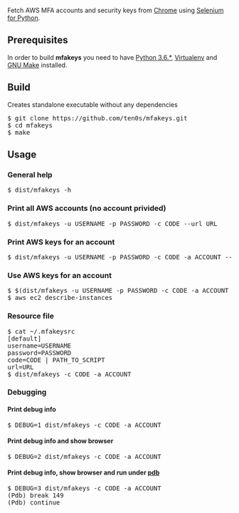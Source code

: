 Fetch AWS MFA accounts and security keys from [Chrome](https://www.google.com/chrome/) using [Selenium for Python](https://selenium-python.readthedocs.io/).

## Prerequisites

In order to build **mfakeys** you need to have [Python 3.6.*](https://www.python.org/downloads/release/python-360/),
[Virtualenv](https://virtualenv.pypa.io/en/latest/) and
[GNU Make](http://www.gnu.org/software/make/) installed.

## Build
Creates standalone executable without any dependencies

<pre>
$ git clone https://github.com/ten0s/mfakeys.git
$ cd mfakeys
$ make
</pre>

## Usage

### General help
<pre>
$ dist/mfakeys -h
</pre>

### Print all AWS accounts (no account privided)
<pre>
$ dist/mfakeys -u USERNAME -p PASSWORD -c CODE --url URL
</pre>

### Print AWS keys for an account
<pre>
$ dist/mfakeys -u USERNAME -p PASSWORD -c CODE -a ACCOUNT --url URL
</pre>

### Use AWS keys for an account
<pre>
$ $(dist/mfakeys -u USERNAME -p PASSWORD -c CODE -a ACCOUNT --url URL)
$ aws ec2 describe-instances
</pre>

### Resource file
<pre>
$ cat ~/.mfakeysrc
[default]
username=USERNAME
password=PASSWORD
code=CODE | PATH_TO_SCRIPT
url=URL
$ dist/mfakeys -c CODE -a ACCOUNT
</pre>

### Debugging

#### Print debug info
<pre>
$ DEBUG=1 dist/mfakeys -c CODE -a ACCOUNT
</pre>

#### Print debug info and show browser
<pre>
$ DEBUG=2 dist/mfakeys -c CODE -a ACCOUNT
</pre>

#### Print debug info, show browser and run under [pdb](https://docs.python.org/2/library/pdb.html)
<pre>
$ DEBUG=3 dist/mfakeys -c CODE -a ACCOUNT
(Pdb) break 149
(Pdb) continue
</pre>
